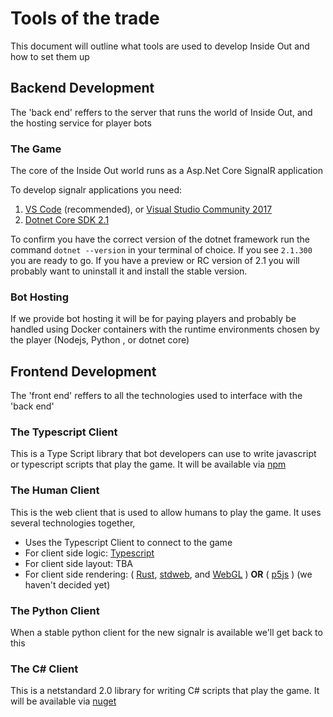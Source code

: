 # Tools of the trade

This document will outline what tools are used to develop Inside Out and how to set them up

## Backend Development

The 'back end' reffers to the server that runs the world of Inside Out, and the hosting service for player bots

### The Game
The core of the Inside Out world runs as a Asp.Net Core SignalR application

To develop signalr applications you need:
 
 1. [VS Code](https://code.visualstudio.com/docs/setup/setup-overview) (recommended), or [Visual Studio Community 2017](https://www.visualstudio.com/downloads/)
 1. [Dotnet Core SDK 2.1](https://www.microsoft.com/net/download/dotnet-core/sdk-2.1.300)

To confirm you have the correct version of the dotnet framework run the command `dotnet --version` in your terminal of choice. If you see `2.1.300` you are ready to go. If you have a preview or RC version of 2.1 you will probably want to uninstall it and install the stable version.

### Bot Hosting

If we provide bot hosting it will be for paying players and probably be handled using Docker containers with the runtime environments chosen by the player (Nodejs, Python , or dotnet core)
 
## Frontend Development

The 'front end' reffers to all the technologies used to interface with the 'back end'

### The Typescript Client

This is a Type Script library that bot developers can use to write javascript or typescript scripts that play the game. It will be available via [npm]()

### The Human Client

This is the web client that is used to allow humans to play the game. It uses several technologies together,

* Uses the Typescript Client to connect to the game
* For client side logic: [Typescript]()
* For client side layout: TBA
* For client side rendering: ( [Rust](), [stdweb](), and [WebGL]() ) **OR** ( [p5js](p5js.org) ) (we haven't decided yet)

### The Python Client

When a stable python client for the new signalr is available we'll get back to this

### The C# Client

This is a netstandard 2.0 library for writing C# scripts that play the game. It will be available via [nuget]()